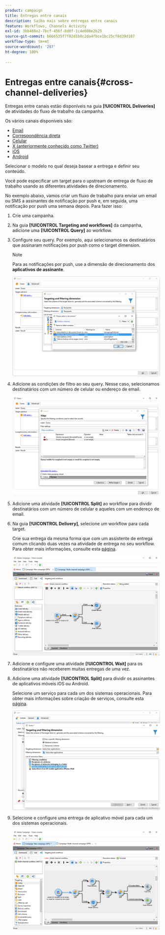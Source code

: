 ```yaml
---
product: campaign
title: Entregas entre canais
description: Saiba mais sobre entregas entre canais
feature: Workflows, Channels Activity
exl-id: 3bb468e2-7bcf-456f-8d8f-1c4e608e2b25
source-git-commit: b666535f7f82d1b8c2da4fbce1bc25cf8d39d187
workflow-type: tm+mt
source-wordcount: '287'
ht-degree: 100%

---
```


# Entregas entre canais{#cross-channel-deliveries}



Entregas entre canais estão disponíveis na guia **[!UICONTROL Deliveries]** de atividades do fluxo de trabalho da campanha.

Os vários canais disponíveis são:

* [Email](../../delivery/using/about-email-channel.md)
* [Correspondência direta](../../delivery/using/about-direct-mail-channel.md)
* [Celular](../../delivery/using/sms-channel.md)
* [X (anteriormente conhecido como Twitter)](../../social/using/about-social-marketing.md)
* [iOS](../../delivery/using/create-notifications-ios.md)
* [Android](../../delivery/using/create-notifications-android.md)

Selecionar o modelo no qual deseja basear a entrega e definir seu conteúdo.

Você pode especificar um target para o upstream de entrega de fluxo de trabalho usando as diferentes atividades de direcionamento.

No exemplo abaixo, vamos criar um fluxo de trabalho para enviar um email ou SMS a assinantes de notificação por push e, em seguida, uma notificação por push uma semana depois. Para fazer isso:

1. Crie uma campanha.
1. Na guia **[!UICONTROL Targeting and workflows]** da campanha, adicione uma **[!UICONTROL Query]** ao workflow.
1. Configure seu query. Por exemplo, aqui selecionamos os destinatários que assinaram notificações por push como o target dimension.

   >[!NOTE]
   >
   >Para as notificações por push, use a dimensão de direcionamento dos **aplicativos de assinante**.

   ![](assets/cross_channel_delivery_1.png)

1. Adicione as condições de filtro ao seu query. Nesse caso, selecionamos destinatários com um número de celular ou endereço de email.

   ![](assets/cross_channel_delivery_2.png)

1. Adicione uma atividade **[!UICONTROL Split]** ao workflow para dividir destinatários com um número de celular e aqueles com um endereço de email.
1. Na guia **[!UICONTROL Delivery]**, selecione um workflow para cada target.

   Crie sua entrega da mesma forma que com um assistente de entrega comum clicando duas vezes na atividade de entrega no seu workflow. Para obter mais informações, consulte esta [página](../../delivery/using/about-email-channel.md).

   ![](assets/cross_channel_delivery_3.png)

1. Adicione e configure uma atividade **[!UICONTROL Wait]** para os destinatários não receberem muitas entregas de uma vez.
1. Adicione uma atividade **[!UICONTROL Split]** para dividir os assinantes de aplicativos móveis iOS ou Android.

   Selecione um serviço para cada um dos sistemas operacionais. Para obter mais informações sobre criação de serviços, consulte esta [página](../../delivery/using/configuring-the-mobile-application.md).

   ![](assets/cross_channel_delivery_4.png)

1. Selecione e configure uma entrega de aplicativo móvel para cada um dos sistemas operacionais.

   ![](assets/cross_channel_delivery_5.png)
